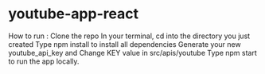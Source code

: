 # youtube-app-react

How to run : 
Clone the repo
In your terminal, cd into the directory you just created
Type npm install to install all dependencies
Generate your new youtube_api_key and Change KEY value in src/apis/youtube 
Type npm start to run the app locally.
